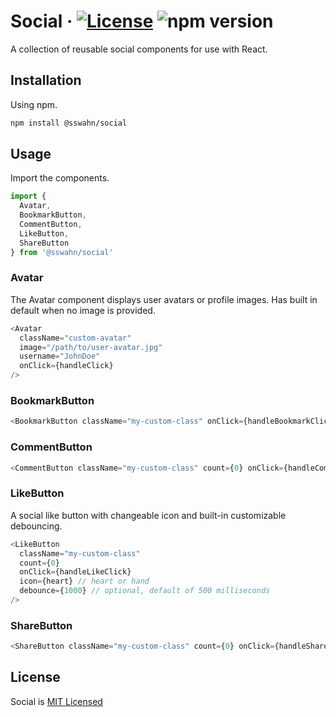 # Social · [![License](https://img.shields.io/badge/License-MIT-blue.svg)](https://github.com/sswahn/social/blob/main/LICENSE) ![npm version](https://img.shields.io/npm/v/@sswahn/social)

A collection of reusable social components for use with React.  

## Installation

Using npm.
```bash
npm install @sswahn/social
```  

## Usage
Import the components.
```javascript
import {
  Avatar,
  BookmarkButton,
  CommentButton,
  LikeButton,
  ShareButton
} from '@sswahn/social'
```

### Avatar
The Avatar component displays user avatars or profile images. Has built in default when no image is provided.
```javascript
<Avatar
  className="custom-avatar"
  image="/path/to/user-avatar.jpg"
  username="JohnDoe"
  onClick={handleClick}
/>
```  

### BookmarkButton
```javascript
<BookmarkButton className="my-custom-class" onClick={handleBookmarkClick} />
```  

### CommentButton
```javascript
<CommentButton className="my-custom-class" count={0} onClick={handleCommentClick} />
```  

### LikeButton
A social like button with changeable icon and built-in customizable debouncing.
```javascript
<LikeButton
  className="my-custom-class"
  count={0}
  onClick={handleLikeClick}
  icon={heart} // heart or hand
  debounce={1000} // optional, default of 500 milliseconds
/>
```  

### ShareButton
```javascript
<ShareButton className="my-custom-class" count={0} onClick={handleShareClick} />
```

## License
Social is [MIT Licensed](https://github.com/sswahn/social/blob/main/LICENSE)
